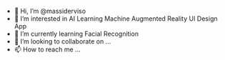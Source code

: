 - 👋 Hi, I’m @massiderviso
- 👀 I’m interested in AI Learning Machine Augmented Reality UI Design App
- 🌱 I’m currently learning Facial Recognition
- 💞️ I’m looking to collaborate on ...
- 📫 How to reach me ...

<!---
massiderviso/massiderviso is a ✨ special ✨ repository because its `README.md` (this file) appears on your GitHub profile.
You can click the Preview link to take a look at your changes.
--->
